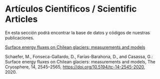 # Artículos Científicos / Scientific Articles

En esta sección podrá encontrar la base de datos y códigos de nuestras publicaciones.

<a href="https://github.com/GlacioUACh/PAPERS/tree/main/Surface_energy_fluxes_on_Chilean_glaciers">Surface energy fluxes on Chilean glaciers: measurements and models </a>

Schaefer, M., Fonseca-Gallardo, D., Farías-Barahona, D., and Casassa, G.: Surface energy fluxes on Chilean glaciers: measurements and models, The Cryosphere, 14, 2545–2565, https://doi.org/10.5194/tc-14-2545-2020, 2020.
